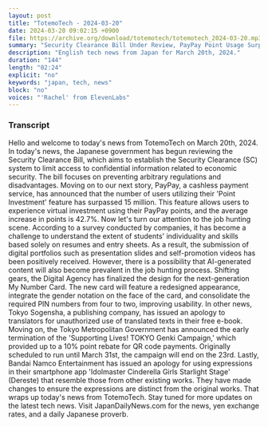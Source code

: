 ```yaml
---
layout: post
title: "TotemoTech - 2024-03-20"
date: 2024-03-20 09:02:15 +0900
file: https://archive.org/download/totemotech/totemotech_2024-03-20.mp3
summary: "Security Clearance Bill Under Review, PayPay Point Usage Surpasses 15 Million, & more…"
description: "English tech news from Japan for March 20th, 2024."
duration: "144"
length: "02:24"
explicit: "no"
keywords: "japan, tech, news"
block: "no"
voices: "'Rachel' from ElevenLabs"
---
```


### Transcript

Hello and welcome to today's news from TotemoTech on March 20th, 2024. In today's news, the Japanese government has begun reviewing the Security Clearance Bill, which aims to establish the Security Clearance (SC) system to limit access to confidential information related to economic security. The bill focuses on preventing arbitrary regulations and disadvantages. Moving on to our next story, PayPay, a cashless payment service, has announced that the number of users utilizing their 'Point Investment' feature has surpassed 15 million. This feature allows users to experience virtual investment using their PayPay points, and the average increase in points is 42.7%. Now let's turn our attention to the job hunting scene. According to a survey conducted by companies, it has become a challenge to understand the extent of students' individuality and skills based solely on resumes and entry sheets. As a result, the submission of digital portfolios such as presentation slides and self-promotion videos has been positively received. However, there is a possibility that AI-generated content will also become prevalent in the job hunting process. Shifting gears, the Digital Agency has finalized the design for the next-generation My Number Card. The new card will feature a redesigned appearance, integrate the gender notation on the face of the card, and consolidate the required PIN numbers from four to two, improving usability. In other news, Tokyo Sogensha, a publishing company, has issued an apology to translators for unauthorized use of translated texts in their free e-book. Moving on, the Tokyo Metropolitan Government has announced the early termination of the 'Supporting Lives! TOKYO Genki Campaign,' which provided up to a 10% point rebate for QR code payments. Originally scheduled to run until March 31st, the campaign will end on the 23rd. Lastly, Bandai Namco Entertainment has issued an apology for using expressions in their smartphone app 'Idolmaster Cinderella Girls Starlight Stage' (Dereste) that resemble those from other existing works. They have made changes to ensure the expressions are distinct from the original works. That wraps up today's news from TotemoTech. Stay tuned for more updates on the latest tech news.   Visit JapanDailyNews.com for the news, yen exchange rates, and a daily Japanese proverb.
